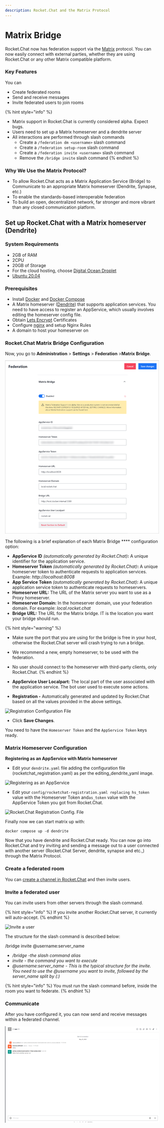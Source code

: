 ```yaml
---
description: Rocket.Chat and the Matrix Protocol
---
```


# Matrix Bridge

Rocket.Chat now has federation support via the [Matrix](https://matrix.org/) protocol. You can now easily connect with external parties, whether they are using Rocket.Chat or any other Matrix compatible platform.

### **Key Features**

You can

* Create federated rooms
* Send and receive messages
* Invite federated users to join rooms

{% hint style="info" %}
* Matrix support in Rocket.Chat is currently considered alpha. Expect bugs.
* Users need to set up a Matrix homeserver and a dendrite server
* All interactions are performed through slash commands
  * Create a `/federation dm <username>` slash command
  * Create a `/federation setup-room` slash command
  * Create a `/federation invite <username>` slash command
  * Remove the `/bridge invite` slash command
{% endhint %}

### Why We Use the Matrix Protocol? <a href="#how-to-setup-rocketchat-with-a-matrix-homeserver" id="how-to-setup-rocketchat-with-a-matrix-homeserver"></a>

* To allow Rocket.Chat acts as a Matrix Application Service (Bridge) to Communicate to an appropriate Matrix homeserver (Dendrite, Synapse, etc.)
* To enable the standards-based interoperable federation
* To build an open, decentralized network, far stronger and more vibrant than any closed communication platform.

## Set up Rocket.Chat with a Matrix homeserver (Dendrite) <a href="#how-to-setup-rocketchat-with-a-matrix-homeserver" id="how-to-setup-rocketchat-with-a-matrix-homeserver"></a>

### System Requirements

* 2GB of RAM
* 2CPU
* 20GB of Storage
* For the cloud hosting, choose [Digital Ocean Droplet](https://docs.rocket.chat/quick-start/upgrading-rocket.chat#upgrading-rocket.chat-digital-ocean-oneclick-install)
* [Ubuntu 20.04](https://docs.rocket.chat/quick-start/installing-and-updating/other-deployment-methods/manual-installation/debian-based-distros/ubuntu)

### **Prerequisites**

* Install [Docker](https://docs.docker.com/get-docker/) and [Docker Compose](https://docs.docker.com/compose/install/)
* A Matrix homeserver ([Dendrite](https://github.com/matrix-org/dendrite)) that supports application services. You need to have access to register an AppService, which usually involves editing the homeserver config file.
* Obtain [Lets Encrypt](https://letsencrypt.org/) Certificates
* Configure [nginx](https://docs.rocket.chat/quick-start/installing-and-updating/rapid-deployment-methods/docker-and-docker-compose/docker-containers#5.-installing-nginx-and-ssl-certificate) and setup Nginx Rules
* A domain to host your homeserver on

### Rocket.Chat Matrix Bridge Configuration

Now, you go to **Administration** > **Settings** > **Federation** >**Matrix Bridge**.

![](<../../../../../.gitbook/assets/Matrixbridgenew (1).png>)

The following is a brief explanation of each Matrix Bridge **** configuration option:

* **AppService ID** _(automatically generated by Rocket.Chat)**:**_ A unique identifier for the application service.&#x20;
* **Homeserver Token** _(automatically generated by Rocket.Chat)_**:** A unique homeserver token to authenticate requests to application services. Example: _http://localhost:8008_
* **App Service Token** _(automatically generated by Rocket.Chat)_**:** A unique application service token to authenticate requests to homeservers.&#x20;
* **Homeserver URL:** The URL of the Matrix server you want to use as a Proxy homeserver.
* **Homeserver Domain:** In the homeserver domain, use your federation domain. For example: _local.rocket.chat_
* **Bridge URL:** The URL for the Matrix bridge.  IT is the location you want your bridge should run.

{% hint style="warning" %}
* Make sure the port that you are using for the bridge is free in your host, otherwise the Rocket.Chat server will crash trying to run a bridge.
* We recommend a new, empty homeserver, to be used with the federation.
* No user should connect to the homeserver with third-party clients, only Rocket.Chat.
{% endhint %}

* **AppService User Localpart:** The local part of the user associated with the application service. The bot user used to execute some actions.
* **Registration -** Automatically generated and updated by Rocket.Chat based on all the values provided in the above settings.

![Registration Configuration File](../../../../../.gitbook/assets/registration\_file.png)

* Click **Save Changes**.&#x20;

You need to have the `Homeserver Token` and the `AppService Token` keys ready.

### **Matrix Homeserver Configuration**&#x20;

**Registering as an AppService with Matrix homeserver**

* Edit your `dendrite.yaml` file adding the configuration file (rocketchat\_registration.yaml) as per the editing\_dendrite\_yaml image.

![Registering as an AppService](../../../../../.gitbook/assets/editing\_dendrite\_yaml.png)

* Edit your `config/rocketchat-registration.yaml replacing hs_token` value with the Homeserver Token and`as_token` value with the AppService Token you got from Rocket.Chat.

![Rocket.Chat Registration Config. File](<../../../../../.gitbook/assets/editing\_rocketchat\_registration\_yaml (1).png>)

Finally now we can start matrix up with:

```
docker compose up -d dendrite

```

Now that you have dendrite and Rocket.Chat ready. You can now go into Rocket.Chat and try inviting and sending a message out to a user connected with another server (Rocket.Chat Server, dendrite, synapse and etc.,) through the Matrix Protocol.

### Create a federated room

You can [create a channel in Rocket.Chat](https://docs.rocket.chat/guides/user-guides/rooms/channels/create-a-new-channel) and then invite users.

### Invite a federated user

You can invite users from other servers through the slash command.&#x20;

{% hint style="info" %}
If you invite another Rocket.Chat server, it currently will auto-accept.
{% endhint %}

![Invite a user](../../../../../.gitbook/assets/Inviting\_users.png)

The structure for the slash command is described below:

/bridge invite @username:server\_name

* _/bridge -the slash command alias_
* _invite - the command you want to execute_
* _@username:server\_name - This is the typical structure for the invite. You need to use the @username you want to invite, followed by the server\_name split by (:)_

{% hint style="info" %}
You must run the slash command before, inside the room you want to federate.
{% endhint %}

### Communicate&#x20;

After you have configured it, you can now send and receive messages within a federated channel.&#x20;

![Communicate](<../../../../../.gitbook/assets/Comunication (1).png>)
